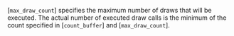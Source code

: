[`max_draw_count`] specifies the maximum number of draws that will be
executed.
The actual number of executed draw calls is the minimum of the count
specified in [`count_buffer`] and [`max_draw_count`].